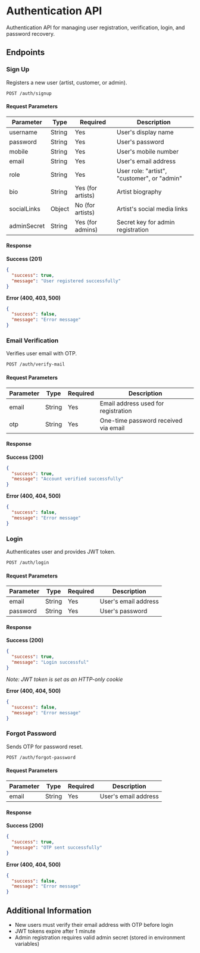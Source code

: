 # Authentication API

Authentication API for managing user registration, verification, login, and password recovery.

## Endpoints

### Sign Up
Registers a new user (artist, customer, or admin).

`POST /auth/signup`

#### Request Parameters

| Parameter | Type | Required | Description |
|-----------|------|----------|-------------|
| username | String | Yes | User's display name |
| password | String | Yes | User's password |
| mobile | String | Yes | User's mobile number |
| email | String | Yes | User's email address |
| role | String | Yes | User role: "artist", "customer", or "admin" |
| bio | String | Yes (for artists) | Artist biography |
| socialLinks | Object | No (for artists) | Artist's social media links |
| adminSecret | String | Yes (for admins) | Secret key for admin registration |

#### Response

**Success (201)**
```json
{
  "success": true,
  "message": "User registered successfully"
}
```

**Error (400, 403, 500)**
```json
{
  "success": false,
  "message": "Error message"
}
```

### Email Verification
Verifies user email with OTP.

`POST /auth/verify-mail`

#### Request Parameters

| Parameter | Type | Required | Description |
|-----------|------|----------|-------------|
| email | String | Yes | Email address used for registration |
| otp | String | Yes | One-time password received via email |

#### Response

**Success (200)**
```json
{
  "success": true,
  "message": "Account verified successfully"
}
```

**Error (400, 404, 500)**
```json
{
  "success": false,
  "message": "Error message"
}
```

### Login
Authenticates user and provides JWT token.

`POST /auth/login`

#### Request Parameters

| Parameter | Type | Required | Description |
|-----------|------|----------|-------------|
| email | String | Yes | User's email address |
| password | String | Yes | User's password |

#### Response

**Success (200)**
```json
{
  "success": true,
  "message": "Login successful"
}
```
*Note: JWT token is set as an HTTP-only cookie*

**Error (400, 404, 500)**
```json
{
  "success": false,
  "message": "Error message"
}
```

### Forgot Password
Sends OTP for password reset.

`POST /auth/forgot-password`

#### Request Parameters

| Parameter | Type | Required | Description |
|-----------|------|----------|-------------|
| email | String | Yes | User's email address |

#### Response

**Success (200)**
```json
{
  "success": true,
  "message": "OTP sent successfully"
}
```

**Error (400, 404, 500)**
```json
{
  "success": false,
  "message": "Error message"
}
```

## Additional Information

- New users must verify their email address with OTP before login
- JWT tokens expire after 1 minute
- Admin registration requires valid admin secret (stored in environment variables)
